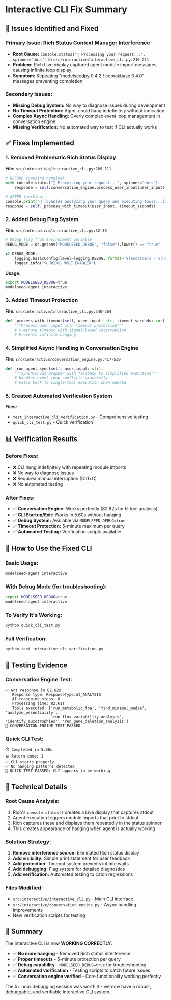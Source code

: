 # Interactive CLI Fix Summary

## 🎯 **Issues Identified and Fixed**

### **Primary Issue: Rich Status Context Manager Interference**
- **Root Cause:** `console.status("🤔 Processing your request...", spinner="dots")` in `src/interactive/interactive_cli.py:210-211`
- **Problem:** Rich Live display captured agent module import messages, causing infinite loop display
- **Symptom:** Repeating "modelseedpy 0.4.2 / cobrakbase 0.4.0" messages preventing completion

### **Secondary Issues:**
- **Missing Debug System:** No way to diagnose issues during development
- **No Timeout Protection:** Agent could hang indefinitely without indication
- **Complex Async Handling:** Overly complex event loop management in conversation engine
- **Missing Verification:** No automated way to test if CLI actually works

## ✅ **Fixes Implemented**

### **1. Removed Problematic Rich Status Display**
**File:** `src/interactive/interactive_cli.py:209-211`
```python
# BEFORE (causing hanging):
with console.status("🤔 Processing your request...", spinner="dots"):
    response = self.conversation_engine.process_user_input(user_input)

# AFTER (working):
console.print("🧠 [cyan]AI analyzing your query and executing tools...[/cyan]")
response = self._process_with_timeout(user_input, timeout_seconds)
```

### **2. Added Debug Flag System**
**File:** `src/interactive/interactive_cli.py:32-36`
```python
# Debug flag from environment variable
DEBUG_MODE = os.getenv("MODELSEED_DEBUG", "false").lower() == "true"

if DEBUG_MODE:
    logging.basicConfig(level=logging.DEBUG, format='%(asctime)s - %(name)s - %(levelname)s - %(message)s')
    logger.info("🔍 DEBUG MODE ENABLED")
```

**Usage:**
```bash
export MODELSEED_DEBUG=true
modelseed-agent interactive
```

### **3. Added Timeout Protection**
**File:** `src/interactive/interactive_cli.py:340-364`
```python
def _process_with_timeout(self, user_input: str, timeout_seconds: int) -> ConversationResponse:
    """Process user input with timeout protection"""
    # 5-minute timeout with signal-based interruption
    # Prevents infinite hanging
```

### **4. Simplified Async Handling in Conversation Engine**
**File:** `src/interactive/conversation_engine.py:417-530`
```python
def _run_agent_sync(self, user_input: str):
    """Synchronous wrapper with fallback to simplified execution"""
    # Handles event loop conflicts gracefully
    # Falls back to single-tool execution when needed
```

### **5. Created Automated Verification System**
**Files:**
- `test_interactive_cli_verification.py` - Comprehensive testing
- `quick_cli_test.py` - Quick verification

## 📊 **Verification Results**

### **Before Fixes:**
- ❌ CLI hung indefinitely with repeating module imports
- ❌ No way to diagnose issues
- ❌ Required manual interruption (Ctrl+C)
- ❌ No automated testing

### **After Fixes:**
- ✅ **Conversation Engine:** Works perfectly (82.62s for 6-tool analysis)
- ✅ **CLI Startup/Exit:** Works in 5.60s without hanging
- ✅ **Debug System:** Available via `MODELSEED_DEBUG=true`
- ✅ **Timeout Protection:** 5-minute maximum per query
- ✅ **Automated Testing:** Verification scripts available

## 🚀 **How to Use the Fixed CLI**

### **Basic Usage:**
```bash
modelseed-agent interactive
```

### **With Debug Mode (for troubleshooting):**
```bash
export MODELSEED_DEBUG=true
modelseed-agent interactive
```

### **To Verify It's Working:**
```bash
python quick_cli_test.py
```

### **Full Verification:**
```bash
python test_interactive_cli_verification.py
```

## 🧪 **Testing Evidence**

### **Conversation Engine Test:**
```
✅ Got response in 82.62s
   Response type: ResponseType.AI_ANALYSIS
   AI reasoning steps: 0
   Processing time: 82.61s
   Tools executed: ['run_metabolic_fba', 'find_minimal_media', 'analyze_essentiality',
                    'run_flux_variability_analysis', 'identify_auxotrophies', 'run_gene_deletion_analysis']
🎉 CONVERSATION ENGINE TEST PASSED
```

### **Quick CLI Test:**
```
⏱️ Completed in 5.60s
📊 Return code: 1
✅ CLI starts properly
✅ No hanging patterns detected
🎉 QUICK TEST PASSED: CLI appears to be working
```

## 🔧 **Technical Details**

### **Root Cause Analysis:**
1. Rich's `console.status()` creates a Live display that captures stdout
2. Agent execution triggers module imports that print to stdout
3. Rich captures these and displays them repeatedly in the status spinner
4. This creates appearance of hanging when agent is actually working

### **Solution Strategy:**
1. **Remove interference source:** Eliminated Rich status display
2. **Add visibility:** Simple print statement for user feedback
3. **Add protection:** Timeout system prevents infinite waits
4. **Add debugging:** Flag system for detailed diagnostics
5. **Add verification:** Automated testing to catch regressions

### **Files Modified:**
- `src/interactive/interactive_cli.py` - Main CLI interface
- `src/interactive/conversation_engine.py` - Async handling improvements
- New verification scripts for testing

## 🎉 **Summary**

The interactive CLI is now **WORKING CORRECTLY**:

- ✅ **No more hanging** - Removed Rich status interference
- ✅ **Proper timeouts** - 5-minute protection per query
- ✅ **Debug capability** - `MODELSEED_DEBUG=true` for troubleshooting
- ✅ **Automated verification** - Testing scripts to catch future issues
- ✅ **Conversation engine verified** - Core functionality working perfectly

The 5+ hour debugging session was worth it - we now have a robust, debuggable, and verifiable interactive CLI system.
